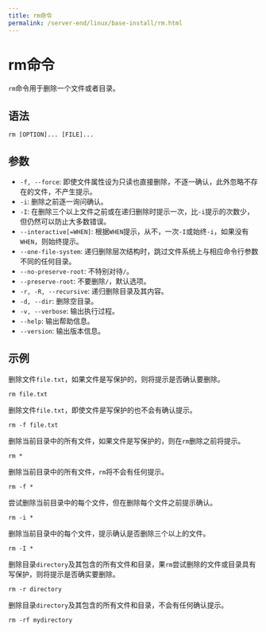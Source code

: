 ```yaml
---
title: rm命令
permalink: /server-end/linux/base-install/rm.html
---
```

  

# rm命令

 `rm`命令用于删除一个文件或者目录。

## 语法

```shell
rm [OPTION]... [FILE]...
```

## 参数

- `-f, --force`: 即使文件属性设为只读也直接删除，不逐一确认，此外忽略不存在的文件，不产生提示。
- `-i`: 删除之前逐一询问确认。
- `-I`: 在删除三个以上文件之前或在递归删除时提示一次，比`-i`提示的次数少，但仍然可以防止大多数错误。
- `--interactive[=WHEN]`: 根据`WHEN`提示，从不，一次`-I`或始终`-i`，如果没有`WHEN`，则始终提示。
- `--one-file-system`: 递归删除层次结构时，跳过文件系统上与相应命令行参数不同的任何目录。
- `--no-preserve-root`: 不特别对待`/`。
- `--preserve-root`: 不要删除`/`，默认选项。
- `-r, -R, --recursive`: 递归删除目录及其内容。
- `-d, --dir`: 删除空目录。
- `-v, --verbose`: 输出执行过程。
- `--help`: 输出帮助信息。
- `--version`: 输出版本信息。

## 示例

删除文件`file.txt`，如果文件是写保护的，则将提示是否确认要删除。

```shell
rm file.txt
```

删除文件`file.txt`，即使文件是写保护的也不会有确认提示。

```shell
rm -f file.txt
```

删除当前目录中的所有文件，如果文件是写保护的，则在`rm`删除之前将提示。

```shell
rm *
```

删除当前目录中的所有文件，`rm`将不会有任何提示。

```shell
rm -f *
```

尝试删除当前目录中的每个文件，但在删除每个文件之前提示确认。

```shell
rm -i *
```

删除当前目录中的每个文件，提示确认是否删除三个以上的文件。

```shell
rm -I *
```

删除目录`directory`及其包含的所有文件和目录，果`rm`尝试删除的文件或目录具有写保护，则将提示是否确实要删除。

```shell
rm -r directory
```

删除目录`directory`及其包含的所有文件和目录，不会有任何确认提示。

```shell
rm -rf mydirectory
```
